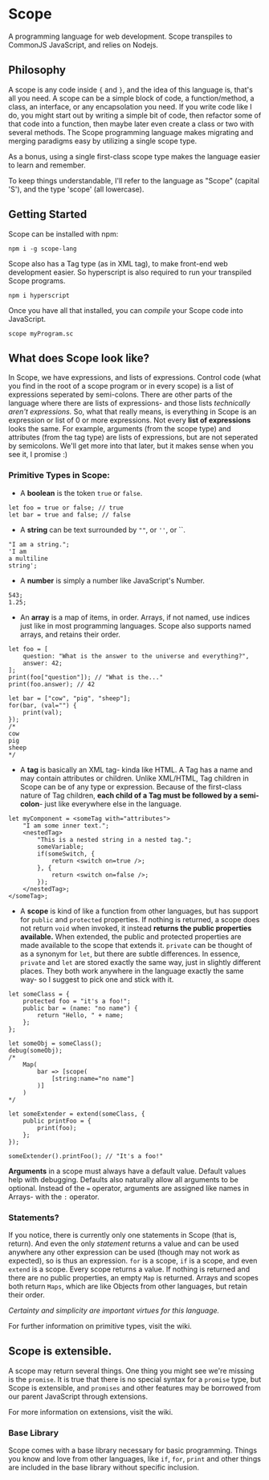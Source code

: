 # Scope
A programming language for web development. Scope transpiles to CommonJS JavaScript, and relies on Nodejs.

## Philosophy
A scope is any code inside `{` and `}`, and the idea of this language is, that's all you need. A scope can be a simple block of code, a function/method, a class, an interface, or any encapsolation you need. If you write code like I do, you might start out by writing a simple bit of code, then refactor some of that code into a function, then maybe later even create a class or two with several methods. The Scope programming language makes migrating and merging paradigms easy by utilizing a single scope type.

As a bonus, using a single first-class scope type makes the language easier to learn and remember.

To keep things understandable, I'll refer to the language as "Scope" (capital 'S'), and the type 'scope' (all lowercase).

## Getting Started

Scope can be installed with npm:

	npm i -g scope-lang
	
Scope also has a Tag type (as in XML tag), to make front-end web development easier. So hyperscript is also required to run your transpiled Scope programs.
	
	npm i hyperscript


Once you have all that installed, you can *compile* your Scope code into JavaScript.
	
	scope myProgram.sc
	
## What does Scope look like?
In Scope, we have expressions, and lists of expressions. Control code (what you find in the root of a scope program or in every scope) is a list of expressions seperated by semi-colons. There are other parts of the language where there are lists of expressions- and those lists *technically aren't expressions.* So, what that really means, is everything in Scope is an expression or list of 0 or more expressions. Not every **list of expressions** looks the same. For example, arguments (from the scope type) and attributes (from the tag type) are lists of expressions, but are not seperated by semicolons. We'll get more into that later, but it makes sense when you see it, I promise :)


### Primitive Types in Scope:
* A **boolean** is the token `true` or `false`.
```
let foo = true or false; // true
let bar = true and false; // false
```

* A **string** can be text surrounded by `""`, or `''`, or ``.
```
"I am a string.";
'I am
a multiline
string';
```
	
* A **number** is simply a number like JavaScript's Number.
```
543;
1.25;
```

* An **array** is a map of items, in order. Arrays, if not named, use indices just like in most programming languages. Scope also supports named arrays, and retains their order. 
```
let foo = [
	question: "What is the answer to the universe and everything?",
	answer: 42;
];
print(foo["question"]); // "What is the..."
print(foo.answer); // 42 

let bar = ["cow", "pig", "sheep"];
for(bar, (val="") {
	print(val);
});
/*
cow
pig
sheep
*/
```
	
* A **tag** is basically an XML tag- kinda like HTML. A Tag has a name and may contain attributes or children. Unlike XML/HTML, Tag children in Scope can be of any type or expression. Because of the first-class nature of Tag children, **each child of a Tag must be followed by a semi-colon**- just like everywhere else in the language. 
```	
let myComponent = <someTag with="attributes">
	"I am some inner text.";
	<nestedTag>
		"This is a nested string in a nested tag.";
		someVariable;
		if(someSwitch, {
			return <switch on=true />;
		}, {
			return <switch on=false />;
		});
	</nestedTag>;
</someTag>;
```
* A **scope** is kind of like a function from other languages, but has support for `public` and `protected` properties. If nothing is returned, a scope does not return `void` when invoked, it instead **returns the public properties available.** When extended, the public and protected properties are made available to the scope that extends it. `private` can be thought of as a synonym for `let`, but there are subtle differences. In essence, `private` and `let` are stored exactly the same way, just in slightly different places. They both work anywhere in the language exactly the same way- so I suggest to pick one and stick with it.
```
let someClass = {
	protected foo = "it's a foo!";
	public bar = (name: "no name") {
		return "Hello, " + name;
	};
};

let someObj = someClass();
debug(someObj);
/*
	Map(
		bar => [scope(
			[string:name="no name"]
		)]
	)
*/

let someExtender = extend(someClass, {
	public printFoo = {
		print(foo);
	};
});

someExtender().printFoo(); // "It's a foo!"
```
**Arguments** in a scope must always have a default value. Default values help with debugging. Defaults also naturally allow all arguments to be optional. Instead of the `=` operator, arguments are assigned like names in Arrays- with the `:` operator. 

### Statements?
If you notice, there is currently only one statements in Scope (that is, return). And even the only *statement* returns a value and can be used anywhere any other expression can be used (though may not work as expected), so is thus an expression. `for` is a scope, `if` is a scope, and even `extend` is a scope. Every scope returns a value. If nothing is returned and there are no public properties, an empty `Map` is returned. Arrays and scopes both return `Maps`, which are like Objects from other languages, but retain their order. 

*Certainty and simplicity are important virtues for this language.*

For further information on primitive types, visit the wiki.

## Scope is extensible.
A scope may return several things. One thing you might see we're missing is the `promise`. It is true that there is no special syntax for a `promise` type, but Scope is extensible, and `promises` and other features may be borrowed from our parent JavaScript through extensions.

For more information on extensions, visit the wiki.

### Base Library
Scope comes with a base library necessary for basic programming. Things you know and love from other languages, like `if`, `for`, `print` and other things are included in the base library without specific inclusion.





